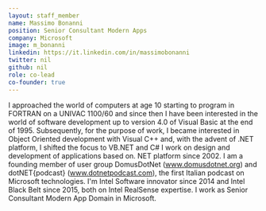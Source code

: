 ```yaml
---
layout: staff_member
name: Massimo Bonanni
position: Senior Consultant Modern Apps
company: Microsoft
image: m_bonanni
linkedin: https://it.linkedin.com/in/massimobonanni
twitter: nil
github: nil
role: co-lead
co-founder: true
---
```

I approached the world of computers at age 10 starting to program in FORTRAN on a UNIVAC 1100/60 and since then I have been interested in the world of software development up to version 4.0 of Visual Basic at the end of 1995.
Subsequently, for the purpose of work, I became interested in Object Oriented development with Visual C++ and, with the advent of .NET platform, I shifted the focus to VB.NET and C#
I work on design and development of applications based on. NET platform since 2002. 
I am a founding member of user group DomusDotNet (www.domusdotnet.org) and dotNET{podcast} (www.dotnetpodcast.com), the first Italian podcast on Microsoft technologies.
I'm Intel Software innovator since 2014 and Intel Black Belt since 2015, both on Intel RealSense expertise.
I work as Senior Consultant Modern App Domain in Microsoft. 